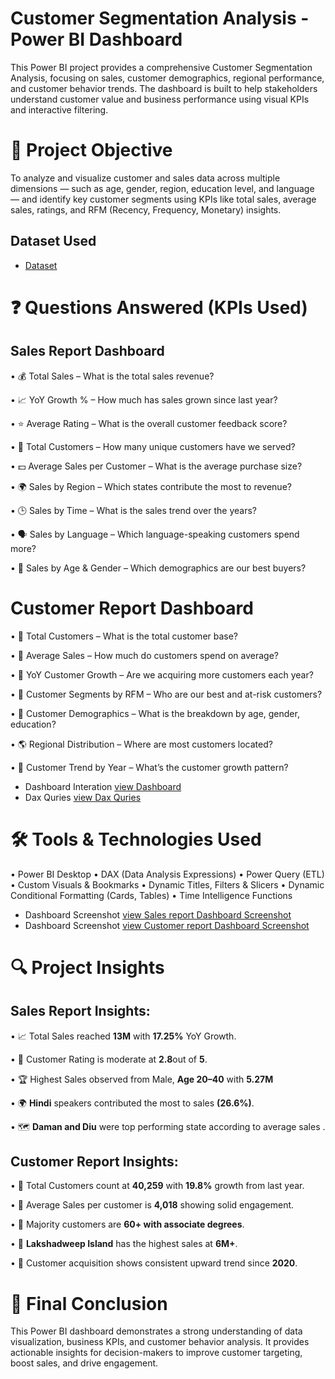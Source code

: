 # Customer Segmentation Analysis - Power BI Dashboard
This Power BI project provides a comprehensive Customer Segmentation Analysis, focusing on sales, customer demographics, regional performance, and customer behavior trends. The dashboard is built to help stakeholders understand customer value and business performance using visual KPIs and interactive filtering.
# 🎯 Project Objective
To analyze and visualize customer and sales data across multiple dimensions — such as age, gender, region, education level, and language — and identify key customer segments using KPIs like total sales, average sales, ratings, and RFM (Recency, Frequency, Monetary) insights.

## Dataset Used

- <a href="https://github.com/Sivasankari1823/Customer-Segmentation-Dashboard/commit/2e9183d8342320e1b66247289d335fddc84a3b02"> Dataset</a>

# ❓ Questions Answered (KPIs Used)
## Sales Report Dashboard
•	💰 Total Sales – What is the total sales revenue?

•	📈 YoY Growth % – How much has sales grown since last year?

•	⭐ Average Rating – What is the overall customer feedback score?

•	👤 Total Customers – How many unique customers have we served?

•	💵 Average Sales per Customer – What is the average purchase size?

•	🌍 Sales by Region – Which states contribute the most to revenue?

•	🕒 Sales by Time – What is the sales trend over the years?

•	🗣 Sales by Language – Which language-speaking customers spend more?

•	👥 Sales by Age & Gender – Which demographics are our best buyers?

# Customer Report Dashboard
•	👥 Total Customers – What is the total customer base?

•	💸 Average Sales – How much do customers spend on average?

•	🔼 YoY Customer Growth – Are we acquiring more customers each year?

•	🧠 Customer Segments by RFM – Who are our best and at-risk customers?

•	🧓 Customer Demographics – What is the breakdown by age, gender, education?

•	🌎 Regional Distribution – Where are most customers located?

•	📅 Customer Trend by Year – What’s the customer growth pattern?

- Dashboard Interation <a href="https://github.com/Sivasankari1823/Customer-Segmentation-Dashboard/commit/2e9183d8342320e1b66247289d335fddc84a3b02">view Dashboard</a>
- Dax Quries <a href="">view Dax Quries</a>


# 🛠️ Tools & Technologies Used
•	Power BI Desktop
•	DAX (Data Analysis Expressions)
•	Power Query (ETL)
•	Custom Visuals & Bookmarks
•	Dynamic Titles, Filters & Slicers
•	Dynamic Conditional Formatting (Cards, Tables)
•	Time Intelligence Functions 

- Dashboard Screenshot <a href="https://github.com/Sivasankari1823/Customer-Segmentation-Dashboard/commit/0d01f1785a4154482e22220ab0a78c9504dcccd0">view Sales report Dashboard Screenshot</a>
- Dashboard Screenshot <a href="https://github.com/Sivasankari1823/Customer-Segmentation-Dashboard/commit/2e9183d8342320e1b66247289d335fddc84a3b02">view Customer report Dashboard Screenshot</a>

# 🔍 Project Insights

## Sales Report Insights:
•	📈 Total Sales reached **13M** with **17.25%** YoY Growth.

•	🌟 Customer Rating is moderate at **2.8**out of **5**.

•	🏆 Highest Sales observed from Male, **Age 20–40** with **5.27M**

•	🌍 **Hindi** speakers contributed the most to sales **(26.6%)**.

•	🗺 **Daman and Diu** were top performing state according to average sales .

## Customer Report Insights:
•	👥 Total Customers count at **40,259** with **19.8%** growth from last year.

•	💸 Average Sales per customer is **4,018** showing solid engagement.

•	🧓 Majority customers are **60+ with associate degrees**.

•	🧭 **Lakshadweep Island** has the highest sales at **6M+**.

•	📅 Customer acquisition shows consistent upward trend since **2020**.

# 🧾 Final Conclusion

This Power BI dashboard demonstrates a strong understanding of data visualization, business KPIs, and customer behavior analysis. It provides actionable insights for decision-makers to improve customer targeting, boost sales, and drive engagement. 











